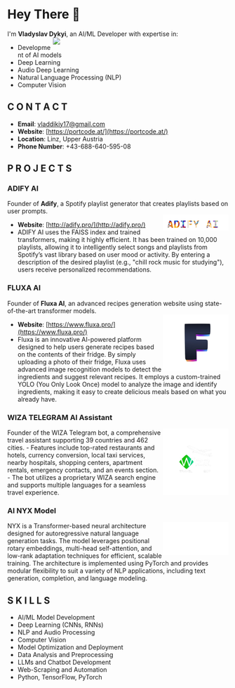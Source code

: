 # Hey There 👋  
I'm **Vladyslav Dykyi**, an AI/ML Developer with expertise in:
<img align="right" src="vd.gif" width="400">

- Development of AI models
- Deep Learning
- Audio Deep Learning
- Natural Language Processing (NLP)
- Computer Vision

## C O N T A C T
- **Email**: vladdikiy17@gmail.com  
- **Website**: [https://portcode.at/](https://portcode.at/)  
- **Location**: Linz, Upper Austria  
- **Phone Number**: +43-688-640-595-08  

## P R O J E C T S

### **ADIFY AI**  
Founder of **Adify**, a Spotify playlist generator that creates playlists based on user prompts.  
<img align="right" src="https://github.com/dykyivladk1/adify-ai/blob/main/assets/logo.png" width="150">
- **Website**: [http://adify.pro/](http://adify.pro/)  
- ADIFY AI uses the FAISS index and trained transformers, making it highly efficient. It has been trained on 10,000 playlists, allowing it to intelligently select songs and playlists from Spotify’s vast library based on user mood or activity. By entering a description of the desired playlist (e.g., "chill rock music for studying"), users receive personalized recommendations.

### **FLUXA AI**  
Founder of **Fluxa AI**, an advanced recipes generation website using state-of-the-art transformer models.  
<img align="right" src="https://github.com/dykyivladk1/Fluxa-AI/raw/main/assets/f_logo.png" width="150">
- **Website**: [https://www.fluxa.pro/](https://www.fluxa.pro/)  
- Fluxa is an innovative AI-powered platform designed to help users generate recipes based on the contents of their fridge. By simply uploading a photo of their fridge, Fluxa uses advanced image recognition models to detect the ingredients and suggest relevant recipes. It employs a custom-trained YOLO (You Only Look Once) model to analyze the image and identify ingredients, making it easy to create delicious meals based on what you already have.

### **WIZA TELEGRAM AI Assistant**  
<img align="right" src="https://github.com/dykyivladk1/WIZA/blob/main/wiza_clearlogo.png?raw=true" width="150">
Founder of the WIZA Telegram bot, a comprehensive travel assistant supporting 39 countries and 462 cities.  
- Features include top-rated restaurants and hotels, currency conversion, local taxi services, nearby hospitals, shopping centers, apartment rentals, emergency contacts, and an events section.  
- The bot utilizes a proprietary WIZA search engine and supports multiple languages for a seamless travel experience.

### **AI NYX Model**  
<img align="right" src="https://github.com/dykyivladk1/NYX/raw/main/assets/logo.png" width="150">
NYX is a Transformer-based neural architecture designed for autoregressive natural language generation tasks. The model leverages positional rotary embeddings, multi-head self-attention, and low-rank adaptation techniques for efficient, scalable training. The architecture is implemented using PyTorch and provides modular flexibility to suit a variety of NLP applications, including text generation, completion, and language modeling.

## S K I L L S
- AI/ML Model Development
- Deep Learning (CNNs, RNNs)
- NLP and Audio Processing
- Computer Vision
- Model Optimization and Deployment
- Data Analysis and Preprocessing
- LLMs and Chatbot Development
- Web-Scraping and Automation
- Python, TensorFlow, PyTorch
